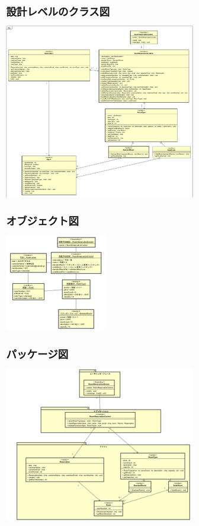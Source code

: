 # 設計レベルのクラス図
![クラス図](https://github.com/YuIto1/Software5/blob/main/HRS/Classes/%E3%82%AF%E3%83%A9%E3%82%B9%E5%9B%B3%E6%9C%80%E6%96%B0.png)

# オブジェクト図
![オブジェクト図](https://github.com/YuIto1/Software5/blob/main/HRS/Classes/%E3%82%AA%E3%83%96%E3%82%B8%E3%82%A7%E3%82%AF%E3%83%88%E5%9B%B3(%E8%A8%AD%E8%A8%88%E3%83%AC%E3%83%99%E3%83%AB).jpg)

# パッケージ図
![パッケージ図](https://github.com/YuIto1/Software5/blob/main/HRS/Package/%E3%83%91%E3%83%83%E3%82%B1%E3%83%BC%E3%82%B8%E5%9B%B3%E6%9C%80%E6%96%B0.png)
